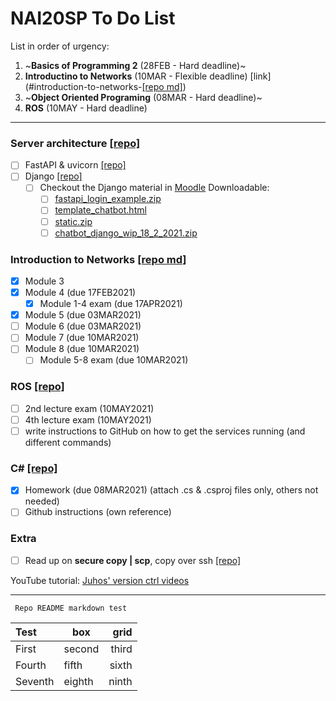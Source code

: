 # NAI20SP To Do List

List in order of urgency:
1. ~**Basics of Programming 2** (28FEB - Hard deadline)~
2. **Introductino to Networks** (10MAR - Flexible deadline) [link](#introduction-to-networks-[[repo md]](https://github.com/oskarforssell/server_architectures/blob/master/networks.md))
3. ~**Object Oriented Programing** (08MAR - Hard deadline)~
4. **ROS** (10MAY - Hard deadline)
---
### Server architecture [[repo]](https://github.com/oskarforssell/server_architectures)
- [ ] FastAPI & uvicorn [[repo]](https://github.com/oskarforssell/server_architectures/tree/master/fastAPI_code)
- [ ] Django [[repo]](https://github.com/oskarforssell/server_architectures/tree/master/django_chatbot)
    - [ ] Checkout the Django material in [Moodle](https://samkmoodle.samk.fi/course/view.php?id=354 "18.2.2021 - FastAPI & Django") 
	    Downloadable:
	    - [ ] [fastapi\_login\_example.zip](https://samkmoodle.samk.fi/mod/resource/view.php?id=13608)
	    - [ ] [template\_chatbot.html](https://samkmoodle.samk.fi/mod/resource/view.php?id=13617)
	    - [ ] [static.zip](https://samkmoodle.samk.fi/mod/resource/view.php?id=13632)
	    - [ ] [chatbot\_django\_wip\_18\_2\_2021.zip](https://samkmoodle.samk.fi/mod/resource/view.php?id=13687)

### Introduction to Networks [[repo md]](https://github.com/oskarforssell/server_architectures/blob/master/networks.md)
- [x] Module 3
- [x] Module 4 (due 17FEB2021)
  - [x] Module 1-4 exam (due 17APR2021)
- [x] Module 5 (due 03MAR2021)
- [ ] Module 6 (due 03MAR2021)
- [ ] Module 7 (due 10MAR2021)
- [ ] Module 8 (due 10MAR2021)
  - [ ] Module 5-8 exam (due 10MAR2021)

### ROS [[repo]](https://github.com/oskarforssell/ros_course)
- [ ] 2nd lecture exam (10MAY2021)
- [ ] 4th lecture exam (10MAY2021)
- [ ] write instructions to GitHub on how to get the services running (and different commands)

### C# [[repo]](https://github.com/oskarforssell/c_code)
- [x] Homework (due 08MAR2021)  (attach .cs & .csproj files only, others not needed)
- [ ] Github instructions (own reference)

### Extra
- [ ] Read up on **secure copy | scp**, copy over ssh [[repo]](https://github.com/oskarforssell/unix_terminal_commands)

YouTube tutorial:
[Juhos' version ctrl videos](https://www.youtube.com/watch?v=A2lt5TORO1c&list=PLT_HKwjjqjcUtdDqbleCDkev0KyUYF5uj "Juho Salli's tutorial on https://www.youtube.com/")

---
<code> Repo README markdown test </code>

Test | box | grid
:--|--|--:
First | second | third
Fourth | fifth | sixth
Seventh | eighth | ninth 
